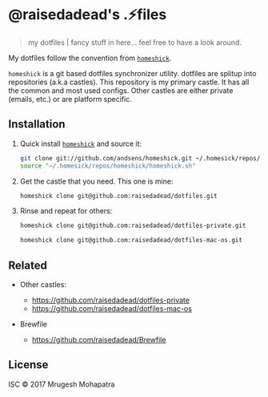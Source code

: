 # @raisedadead's .:zap:files

> my dotfiles | fancy stuff in here... feel free to have a look around.

My dotfiles follow the convention from [`homeshick`](https://github.com/andsens/homeshick).

`homeshick` is a  git based dotfiles synchronizer utility. dotfiles are splitup into repositories (a.k.a castles). This repository is my primary castle. It has all the common and most used configs. Other castles are either private (emails, etc.) or are platform specific.

## Installation

1. Quick install [`homeshick`](https://github.com/andsens/homeshick) and source it:

   ```bash
   git clone git://github.com/andsens/homeshick.git ~/.homesick/repos/homeshick
   source "~/.homesick/repos/homeshick/homeshick.sh"
   ```

2. Get the castle that you need. This one is mine:

   ```bash
   homeshick clone git@github.com:raisedadead/dotfiles.git
   ```

3. Rinse and repeat for others:

   ```bash
   homeshick clone git@github.com:raisedadead/dotfiles-private.git
   ```

   ```bash
   homeshick clone git@github.com:raisedadead/dotfiles-mac-os.git
   ```


## Related

- Other castles:
  - <https://github.com/raisedadead/dotfiles-private>
  - <https://github.com/raisedadead/dotfiles-mac-os>

- Brewfile
  - <https://github.com/raisedadead/Brewfile>

## License

ISC © 2017 Mrugesh Mohapatra
